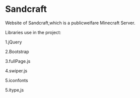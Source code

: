 # Sandcraft
Website of Sandcraft,which is a publicwelfare Minecraft Server.

Libraries use in the project:

1.jQuery

2.Bootstrap

3.fullPage.js

4.swiper.js

5.iconfonts

5.itype,js


